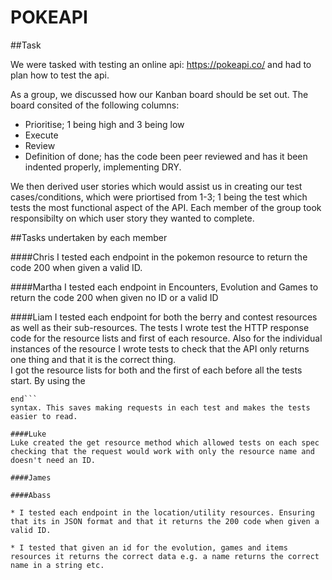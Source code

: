 # POKEAPI
##Task

We were tasked with testing an online api: <https://pokeapi.co/> and had to plan how to test the api.

As a group, we discussed how our Kanban board should be set out. The board consited of the following columns:

* Prioritise; 1 being high and 3 being low
* Execute
* Review
* Definition of done; has the code been peer reviewed and has it been indented properly, implementing DRY.

We then derived user stories which would assist us in creating our test cases/conditions, which were priortised from 1-3; 1 being the test which tests the most functional aspect of the API. Each member of the group took responsibilty on which user story they wanted to complete.

##Tasks undertaken by each member

####Chris 
I tested each endpoint in the pokemon resource to return the code 200 when given a valid ID.


####Martha
I tested each endpoint in Encounters, Evolution and Games to return the code 200 when given no ID or a valid ID

####Liam
I tested each endpoint for both the berry and contest resources as well as their sub-resources. The tests I wrote test the HTTP response code for the resource lists and first of each resource. Also for the individual instances of the resource I wrote tests to check that the API only returns one thing and that it is the correct thing.  
I got the resource lists for both and the first of each before all the tests start. By using the
```before(:all) do
end```
syntax. This saves making requests in each test and makes the tests easier to read.

####Luke
Luke created the get resource method which allowed tests on each spec checking that the request would work with only the resource name and doesn't need an ID.

####James

####Abass

* I tested each endpoint in the location/utility resources. Ensuring that its in JSON format and that it returns the 200 code when given a valid ID.

* I tested that given an id for the evolution, games and items resources it returns the correct data e.g. a name returns the correct name in a string etc.
